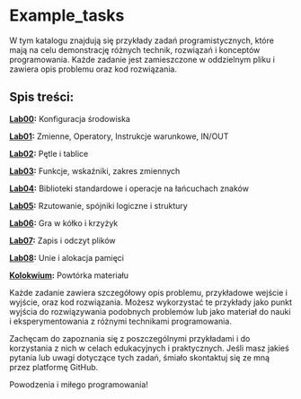 # Example_tasks

W tym katalogu znajdują się przykłady zadań programistycznych, które mają na celu demonstrację różnych technik, rozwiązań i konceptów programowania. Każde zadanie jest zamieszczone w oddzielnym pliku i zawiera opis problemu oraz kod rozwiązania.

## **Spis treści:**
**[Lab00](https://github.com/dawidolko/Programming-C/tree/main/Example_tasks/simple%20tasks):** Konfiguracja środowiska

**[Lab01](https://github.com/dawidolko/Programming-C/tree/main/Example_tasks/Lab1):** Zmienne, Operatory, Instrukcje warunkowe, IN/OUT

**[Lab02](https://github.com/dawidolko/Programming-C/tree/main/Example_tasks/lab2):** Pętle i tablice

**[Lab03](https://github.com/dawidolko/Programming-C/tree/main/Example_tasks/lab3):** Funkcje, wskaźniki, zakres zmiennych

**[Lab04](https://github.com/dawidolko/Programming-C/tree/main/Example_tasks/lab4):** Biblioteki standardowe i operacje na łańcuchach znaków

**[Lab05](https://github.com/dawidolko/Programming-C/tree/main/Example_tasks/lab5):** Rzutowanie, spójniki logiczne i struktury

**[Lab06](https://github.com/dawidolko/Programming-C/tree/main/Example_tasks/lab6):** Gra w kółko i krzyżyk

**[Lab07](https://github.com/dawidolko/Programming-C/tree/main/Example_tasks/lab7):** Zapis i odczyt plików

**[Lab08](https://github.com/dawidolko/Programming-C/tree/main/Example_tasks/lab8):** Unie i alokacja pamięci

**[Kolokwium](https://github.com/dawidolko/Programming-C/tree/main/Example_tasks/kolokwium2):** Powtórka materiału

Każde zadanie zawiera szczegółowy opis problemu, przykładowe wejście i wyjście, oraz kod rozwiązania. Możesz wykorzystać te przykłady jako punkt wyjścia do rozwiązywania podobnych problemów lub jako materiał do nauki i eksperymentowania z różnymi technikami programowania.

Zachęcam do zapoznania się z poszczególnymi przykładami i do korzystania z nich w celach edukacyjnych i praktycznych. Jeśli masz jakieś pytania lub uwagi dotyczące tych zadań, śmiało skontaktuj się ze mną przez platformę GitHub.

Powodzenia i miłego programowania!
